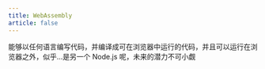 ```yaml
---
title: WebAssembly
article: false
---
```


能够以任何语言编写代码，并编译成可在浏览器中运行的代码，并且可以运行在浏览器之外，似乎...是另一个 Node.js 呢，未来的潜力不可小觑

<!-- to be updated -->